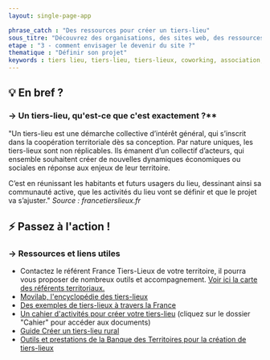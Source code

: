 ```yaml
---
layout: single-page-app

phrase_catch : "Des ressources pour créer un tiers-lieu"
sous_titre: "Découvrez des organisations, des sites web, des ressources pour vous accompagner."
etape : "3 - comment envisager le devenir du site ?"
thematique : "Définir son projet"
keywords : tiers lieu, tiers-lieu, tiers-lieux, coworking, association, économie sociale et solidaire, ESS, collectif, communauté
---
```


## 💡 En bref ?

### →  Un tiers-lieu, qu'est-ce que c'est exactement ?**  
"Un tiers-lieu est une démarche collective d’intérêt général, qui s’inscrit dans la coopération territoriale dès sa conception. Par nature uniques, les tiers-lieux sont non réplicables. Ils émanent d’un collectif d’acteurs, qui ensemble souhaitent créer de nouvelles dynamiques économiques ou sociales en réponse aux enjeux de leur territoire.

C’est en réunissant les habitants et futurs usagers du lieu, dessinant ainsi sa communauté active, que les activités du lieu vont se définir et que le projet va s’ajuster."
_Source : francetierslieux.fr_

## ⚡ Passez à l'action !

### →  Ressources et liens utiles

- Contactez le référent France Tiers-Lieux de votre territoire, il pourra vous proposer de nombreux outils et accompagnement. [Voir ici la carte des référents territoriaux.](https://francetierslieux.fr/formation/reseaux-regionaux/)
- [Movilab, l'encyclopédie des tiers-lieux](https://movilab.org/wiki/Accueil)
- [Des exemples de tiers-lieux à travers la France](https://movilab.org/wiki/Sp%C3%A9cial:WfExplore?title=Sp%C3%A9cial%3AWfExplore&page=1&wf-expl-Category-Tiers-Lieu=on&limit=40&wf-expl-Tags=)
- [Un cahier d'activités pour créer votre tiers-lieu](https://github.com/le-poplab/cahier-activite-tiers-lieux) (cliquez sur le dossier "Cahier" pour accéder aux documents)
- [Guide Créer un tiers-lieu rural](https://www.avise.org/ressources/comment-creer-un-tiers-lieu-rural)
- [Outils et prestations de la Banque des Territoires pour la création de tiers-lieux](https://www.banquedesterritoires.fr/smart-city-ouvrir-un-tiers-lieux)
